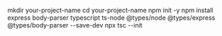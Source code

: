 mkdir your-project-name
cd your-project-name
npm init -y
npm install express body-parser typescript ts-node @types/node @types/express @types/body-parser --save-dev
npx tsc --init

